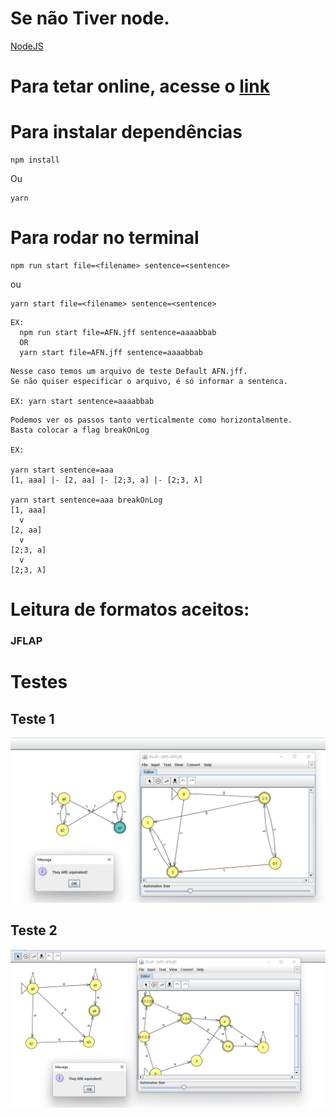# Se não Tiver node.

[NodeJS](https://nodejs.org/en/download/)

# Para tetar online, acesse o [link](https://pucflap.herokuapp.com/)

# Para instalar dependências

```
npm install
```

Ou

```
yarn
```

# Para rodar no terminal

```
npm run start file=<filename> sentence=<sentence>
```

ou

```
yarn start file=<filename> sentence=<sentence>
```

```
EX:
  npm run start file=AFN.jff sentence=aaaabbab
  OR
  yarn start file=AFN.jff sentence=aaaabbab
```

```
Nesse caso temos um arquivo de teste Default AFN.jff.
Se não quiser especificar o arquivo, é só informar a sentenca.

EX: yarn start sentence=aaaabbab
```

```
Podemos ver os passos tanto verticalmente como horizontalmente.
Basta colocar a flag breakOnLog

EX:

yarn start sentence=aaa
[1, aaa] |- [2, aa] |- [2;3, a] |- [2;3, λ]

yarn start sentence=aaa breakOnLog
[1, aaa]
  v
[2, aa]
  v
[2;3, a]
  v
[2;3, λ]
```

# Leitura de formatos aceitos:

### JFLAP

# Testes

## Teste 1

![test](./api/Testes/Teste1.png)

## Teste 2

![test](./api/Testes/Teste2.png)
